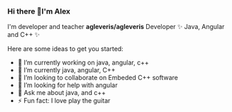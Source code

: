### Hi there 👋I'm Alex
I'm developer and teacher
**agleveris/agleveris** Developer  ✨ Java, Angular and C++ ✨

Here are some ideas to get you started:

- 🔭 I’m currently working on java, angular, c++
- 🌱 I’m currently java, angular, C++
- 👯 I’m looking to collaborate on Embeded C++ software
- 🤔 I’m looking for help with angular
- 💬 Ask me about java, and c++
- ⚡ Fun fact: I love play the guitar
<!--
- 📫 How to reach me: ...
- 😄 Pronouns: ...

-->
